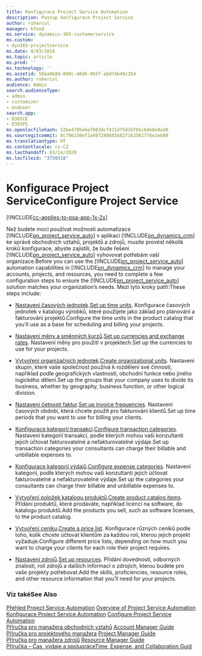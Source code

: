 ```yaml
---
title: Konfigurace Project Service Automation
description: Postup konfigurace Project Service
author: ruhercul
manager: kfend
ms.service: dynamics-365-customerservice
ms.custom:
- dyn365-projectservice
ms.date: 8/03/2018
ms.topic: article
ms.prod: ''
ms.technology: ''
ms.assetid: 56ba0b8d-808c-48d6-965f-abd74b49c2b4
ms.author: ruhercul
audience: Admin
search.audienceType:
- admin
- customizer
- enduser
search.app:
- D365CE
- D365PS
ms.openlocfilehash: 52be4705e6ef983dcf421df5d1bfb5c6de8e9a30
ms.sourcegitcommit: 8c786230ef2a497280885b827162561776e2eb00
ms.translationtype: HT
ms.contentlocale: cs-CZ
ms.lasthandoff: 03/24/2020
ms.locfileid: "3750318"
---
```

# <a name="configure-project-service"></a><span data-ttu-id="f0e8b-103">Konfigurace Project Service</span><span class="sxs-lookup"><span data-stu-id="f0e8b-103">Configure Project Service</span></span>

[!INCLUDE[cc-applies-to-psa-app-1x-2x](../includes/cc-applies-to-psa-app-1x-2x.md)]

<span data-ttu-id="f0e8b-104">Než budete moci používat možnosti automatizace [!INCLUDE[pn_project_service_auto](../includes/pn-project-service-auto.md)] v aplikaci [!INCLUDE[pn_dynamics_crm](../includes/pn-dynamics-crm.md)] ke správě obchodních vztahů, projektů a zdrojů, musíte provést několik kroků konfigurace, abyste zajistili, že bude řešení [!INCLUDE[pn_project_service_auto](../includes/pn-project-service-auto.md)] vyhovovat potřebám vaší organizace.</span><span class="sxs-lookup"><span data-stu-id="f0e8b-104">Before you can use the [!INCLUDE[pn_project_service_auto](../includes/pn-project-service-auto.md)] automation capabilities in [!INCLUDE[pn_dynamics_crm](../includes/pn-dynamics-crm.md)] to manage your accounts, projects, and resources, you need to complete a few configuration steps to ensure the [!INCLUDE[pn_project_service_auto](../includes/pn-project-service-auto.md)] solution matches your organization’s needs.</span></span> <span data-ttu-id="f0e8b-105">Mezi tyto kroky patří:</span><span class="sxs-lookup"><span data-stu-id="f0e8b-105">These steps include:</span></span>  
  
-   <span data-ttu-id="f0e8b-106">[Nastavení časových jednotek](../project-service/set-up-time-units.md).</span><span class="sxs-lookup"><span data-stu-id="f0e8b-106">[Set up time units](../project-service/set-up-time-units.md).</span></span> <span data-ttu-id="f0e8b-107">Konfigurace časových jednotek v katalogu výrobků, které použijete jako základ pro plánování a fakturování projektů.</span><span class="sxs-lookup"><span data-stu-id="f0e8b-107">Configure the time units in the product catalog that you’ll use as a base for scheduling and billing your projects.</span></span>  
  
-   <span data-ttu-id="f0e8b-108">[Nastavení měny a směnných kurzů](../project-service/set-up-currencies-exchange-rates.md).</span><span class="sxs-lookup"><span data-stu-id="f0e8b-108">[Set up currencies and exchange rates](../project-service/set-up-currencies-exchange-rates.md).</span></span> <span data-ttu-id="f0e8b-109">Nastavení měny pro použití v projektech.</span><span class="sxs-lookup"><span data-stu-id="f0e8b-109">Set up the currencies to use for your projects.</span></span>  
  
-   <span data-ttu-id="f0e8b-110">[Vytvoření organizačních jednotek](../project-service/create-organizational-units.md).</span><span class="sxs-lookup"><span data-stu-id="f0e8b-110">[Create organizational units](../project-service/create-organizational-units.md).</span></span> <span data-ttu-id="f0e8b-111">Nastavení skupin, které vaše společnost používá k rozdělení své činnosti, například podle geografických vlastností, obchodní funkce nebo jiného logického dělení.</span><span class="sxs-lookup"><span data-stu-id="f0e8b-111">Set up the groups that your company uses to divide its business, whether by geography, business function, or other logical division.</span></span>  
  
-   <span data-ttu-id="f0e8b-112">[Nastavení četnosti faktur](../project-service/set-up-invoice-frequencies.md).</span><span class="sxs-lookup"><span data-stu-id="f0e8b-112">[Set up invoice frequencies](../project-service/set-up-invoice-frequencies.md).</span></span> <span data-ttu-id="f0e8b-113">Nastavení časových období, která chcete použít pro fakturování klientů.</span><span class="sxs-lookup"><span data-stu-id="f0e8b-113">Set up time periods that you want to use for billing your clients.</span></span>  
  
-   <span data-ttu-id="f0e8b-114">[Konfigurace kategorií transakcí](../project-service/configure-transaction-categories.md).</span><span class="sxs-lookup"><span data-stu-id="f0e8b-114">[Configure transaction categories](../project-service/configure-transaction-categories.md).</span></span> <span data-ttu-id="f0e8b-115">Nastavení kategorií transakcí, podle kterých mohou vaši konzultanti jejich účtovat fakturovatelné a nefakturovatelné výdaje.</span><span class="sxs-lookup"><span data-stu-id="f0e8b-115">Set up transaction categories your consultants can charge their billable and unbillable expenses to.</span></span>  
  
-   <span data-ttu-id="f0e8b-116">[Konfigurace kategorií výdajů](../project-service/configure-expense-categories.md).</span><span class="sxs-lookup"><span data-stu-id="f0e8b-116">[Configure expense categories](../project-service/configure-expense-categories.md).</span></span> <span data-ttu-id="f0e8b-117">Nastavení kategorií, podle kterých mohou vaši konzultanti jejich účtovat fakturovatelné a nefakturovatelné výdaje.</span><span class="sxs-lookup"><span data-stu-id="f0e8b-117">Set up the categories your consultants can charge their billable and unbillable expenses to.</span></span>  
  
-   <span data-ttu-id="f0e8b-118">[Vytvoření položek katalogu produktů](../project-service/create-product-catalog-items.md).</span><span class="sxs-lookup"><span data-stu-id="f0e8b-118">[Create product catalog items](../project-service/create-product-catalog-items.md).</span></span> <span data-ttu-id="f0e8b-119">Přidání produktů, které prodáváte, například licencí na software, do katalogu produktů.</span><span class="sxs-lookup"><span data-stu-id="f0e8b-119">Add the products you sell, such as software licenses, to the product catalog.</span></span>  
  
-   <span data-ttu-id="f0e8b-120">[Vytvoření ceníku](../project-service/create-price-list.md).</span><span class="sxs-lookup"><span data-stu-id="f0e8b-120">[Create a price list](../project-service/create-price-list.md).</span></span> <span data-ttu-id="f0e8b-121">Konfigurace různých ceníků podle toho, kolik chcete účtovat klientům za každou roli, kterou jejich projekt vyžaduje.</span><span class="sxs-lookup"><span data-stu-id="f0e8b-121">Configure different price lists, depending on how much you want to charge your clients for each role their project requires.</span></span>  
  
-   <span data-ttu-id="f0e8b-122">[Nastavení zdrojů](../project-service/set-up-resources.md).</span><span class="sxs-lookup"><span data-stu-id="f0e8b-122">[Set up resources](../project-service/set-up-resources.md).</span></span> <span data-ttu-id="f0e8b-123">Přidání dovedností, odborných znalostí, rolí zdrojů a dalších informací o zdrojích, kterou budete pro vaše projekty potřebovat.</span><span class="sxs-lookup"><span data-stu-id="f0e8b-123">Add the skills, proficiencies, resource roles, and other resource information that you’ll need for your projects.</span></span>  
  
### <a name="see-also"></a><span data-ttu-id="f0e8b-124">Viz také</span><span class="sxs-lookup"><span data-stu-id="f0e8b-124">See Also</span></span>  
 <span data-ttu-id="f0e8b-125">[Přehled Project Service Automation](../project-service/overview.md) </span><span class="sxs-lookup"><span data-stu-id="f0e8b-125">[Overview of Project Service Automation](../project-service/overview.md) </span></span>  
 <span data-ttu-id="f0e8b-126">[Konfigurace Project Service Automation](../project-service/configure.md) </span><span class="sxs-lookup"><span data-stu-id="f0e8b-126">[Configure Project Service Automation](../project-service/configure.md) </span></span>  
 <span data-ttu-id="f0e8b-127">[Příručka pro manažera obchodních vztahů](../project-service/account-manager-guide.md) </span><span class="sxs-lookup"><span data-stu-id="f0e8b-127">[Account Manager Guide](../project-service/account-manager-guide.md) </span></span>  
 <span data-ttu-id="f0e8b-128">[Příručka pro projektového manažera](../project-service/project-manager-guide.md) </span><span class="sxs-lookup"><span data-stu-id="f0e8b-128">[Project Manager Guide](../project-service/project-manager-guide.md) </span></span>  
 <span data-ttu-id="f0e8b-129">[Příručka pro manažera zdrojů](../project-service/resource-manager-guide.md) </span><span class="sxs-lookup"><span data-stu-id="f0e8b-129">[Resource Manager Guide](../project-service/resource-manager-guide.md) </span></span>  
 [<span data-ttu-id="f0e8b-130">Příručka – Čas, výdaje a spolupráce</span><span class="sxs-lookup"><span data-stu-id="f0e8b-130">Time, Expense, and Collaboration Guid</span></span>](../project-service/time-expense-collaboration-guide.md)
